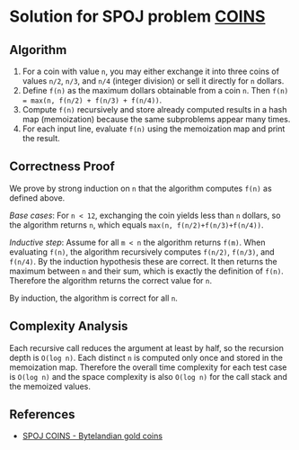 # Solution for SPOJ problem [COINS](https://www.spoj.com/problems/COINS/)

## Algorithm

1. For a coin with value `n`, you may either exchange it into three coins
   of values `n/2`, `n/3`, and `n/4` (integer division) or sell it directly
   for `n` dollars.
2. Define `f(n)` as the maximum dollars obtainable from a coin `n`.
   Then
   `f(n) = max(n, f(n/2) + f(n/3) + f(n/4))`.
3. Compute `f(n)` recursively and store already computed results in a hash
   map (memoization) because the same subproblems appear many times.
4. For each input line, evaluate `f(n)` using the memoization map and print
   the result.

## Correctness Proof

We prove by strong induction on `n` that the algorithm computes `f(n)` as
defined above.

*Base cases*: For `n < 12`, exchanging the coin yields less than `n`
  dollars, so the algorithm returns `n`, which equals `max(n, f(n/2)+f(n/3)+f(n/4))`.

*Inductive step*: Assume for all `m < n` the algorithm returns `f(m)`.
  When evaluating `f(n)`, the algorithm recursively computes
  `f(n/2)`, `f(n/3)`, and `f(n/4)`. By the induction hypothesis these are
  correct. It then returns the maximum between `n` and their sum, which is
  exactly the definition of `f(n)`. Therefore the algorithm returns the
  correct value for `n`.

By induction, the algorithm is correct for all `n`.

## Complexity Analysis

Each recursive call reduces the argument at least by half, so the recursion
depth is `O(log n)`. Each distinct `n` is computed only once and stored in
  the memoization map. Therefore the overall time complexity for each test
case is `O(log n)` and the space complexity is also `O(log n)` for the call
stack and the memoized values.

## References

- [SPOJ COINS - Bytelandian gold coins](https://www.spoj.com/problems/COINS/)
